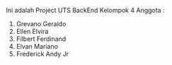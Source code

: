 Ini adalah Project UTS BackEnd Kelompok 4
Anggota :
1. Grevano Geraldo
2. Ellen Elvira
3. Filbert Ferdinand
4. Elvan Mariano
5. Frederick  Andy Jr